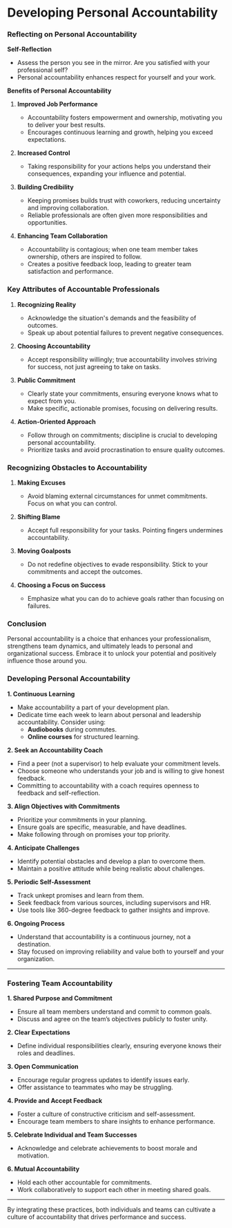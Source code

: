 # Developing Personal Accountability

### Reflecting on Personal Accountability

**Self-Reflection**
- Assess the person you see in the mirror. Are you satisfied with your professional self?
- Personal accountability enhances respect for yourself and your work.

**Benefits of Personal Accountability**
1. **Improved Job Performance**
   - Accountability fosters empowerment and ownership, motivating you to deliver your best results.
   - Encourages continuous learning and growth, helping you exceed expectations.

2. **Increased Control**
   - Taking responsibility for your actions helps you understand their consequences, expanding your influence and potential.

3. **Building Credibility**
   - Keeping promises builds trust with coworkers, reducing uncertainty and improving collaboration.
   - Reliable professionals are often given more responsibilities and opportunities.

4. **Enhancing Team Collaboration**
   - Accountability is contagious; when one team member takes ownership, others are inspired to follow.
   - Creates a positive feedback loop, leading to greater team satisfaction and performance.

### Key Attributes of Accountable Professionals

1. **Recognizing Reality**
   - Acknowledge the situation's demands and the feasibility of outcomes.
   - Speak up about potential failures to prevent negative consequences.

2. **Choosing Accountability**
   - Accept responsibility willingly; true accountability involves striving for success, not just agreeing to take on tasks.

3. **Public Commitment**
   - Clearly state your commitments, ensuring everyone knows what to expect from you.
   - Make specific, actionable promises, focusing on delivering results.

4. **Action-Oriented Approach**
   - Follow through on commitments; discipline is crucial to developing personal accountability.
   - Prioritize tasks and avoid procrastination to ensure quality outcomes.

### Recognizing Obstacles to Accountability

1. **Making Excuses**
   - Avoid blaming external circumstances for unmet commitments. Focus on what you can control.

2. **Shifting Blame**
   - Accept full responsibility for your tasks. Pointing fingers undermines accountability.

3. **Moving Goalposts**
   - Do not redefine objectives to evade responsibility. Stick to your commitments and accept the outcomes.

4. **Choosing a Focus on Success**
   - Emphasize what you can do to achieve goals rather than focusing on failures. 

### Conclusion
Personal accountability is a choice that enhances your professionalism, strengthens team dynamics, and ultimately leads to personal and organizational success. Embrace it to unlock your potential and positively influence those around you.

### Developing Personal Accountability

**1. Continuous Learning**
- Make accountability a part of your development plan.
- Dedicate time each week to learn about personal and leadership accountability. Consider using:
  - **Audiobooks** during commutes.
  - **Online courses** for structured learning.

**2. Seek an Accountability Coach**
- Find a peer (not a supervisor) to help evaluate your commitment levels.
- Choose someone who understands your job and is willing to give honest feedback.
- Committing to accountability with a coach requires openness to feedback and self-reflection.

**3. Align Objectives with Commitments**
- Prioritize your commitments in your planning.
- Ensure goals are specific, measurable, and have deadlines.
- Make following through on promises your top priority.

**4. Anticipate Challenges**
- Identify potential obstacles and develop a plan to overcome them.
- Maintain a positive attitude while being realistic about challenges.

**5. Periodic Self-Assessment**
- Track unkept promises and learn from them.
- Seek feedback from various sources, including supervisors and HR.
- Use tools like 360-degree feedback to gather insights and improve.

**6. Ongoing Process**
- Understand that accountability is a continuous journey, not a destination.
- Stay focused on improving reliability and value both to yourself and your organization.

---

### Fostering Team Accountability

**1. Shared Purpose and Commitment**
- Ensure all team members understand and commit to common goals.
- Discuss and agree on the team’s objectives publicly to foster unity.

**2. Clear Expectations**
- Define individual responsibilities clearly, ensuring everyone knows their roles and deadlines.

**3. Open Communication**
- Encourage regular progress updates to identify issues early.
- Offer assistance to teammates who may be struggling.

**4. Provide and Accept Feedback**
- Foster a culture of constructive criticism and self-assessment.
- Encourage team members to share insights to enhance performance.

**5. Celebrate Individual and Team Successes**
- Acknowledge and celebrate achievements to boost morale and motivation.

**6. Mutual Accountability**
- Hold each other accountable for commitments.
- Work collaboratively to support each other in meeting shared goals.

---

By integrating these practices, both individuals and teams can cultivate a culture of accountability that drives performance and success.